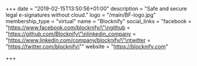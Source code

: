 +++
date = "2019-02-15T13:50:56+01:00"
description = "Safe and secure legal e-signatures without cloud."
logo = "/main/BF-logo.jpg"
membership_type = "virtual"
name = "Blocknify"
social_links = "facebook = \"https://www.facebook.com/blocknify/\"\ngithub = \"https://github.com/Blocknify\"\nlinkedin_company = \"https://www.linkedin.com/company/blocknify/\"\ntwitter = \"https://twitter.com/blocknify\""
website = "https://blocknify.com"

+++
